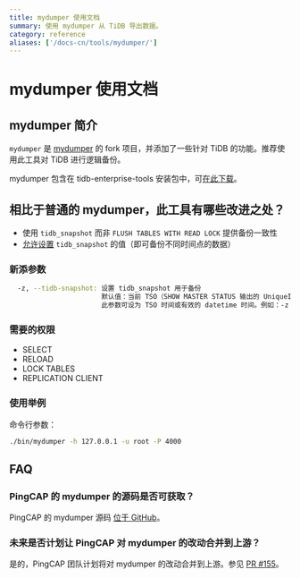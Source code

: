 ```yaml
---
title: mydumper 使用文档 
summary: 使用 mydumper 从 TiDB 导出数据。
category: reference
aliases: ['/docs-cn/tools/mydumper/']
---
```


# mydumper 使用文档

## mydumper 简介

`mydumper` 是 [mydumper](https://github.com/maxbube/mydumper) 的 fork 项目，并添加了一些针对 TiDB 的功能。推荐使用此工具对 TiDB 进行逻辑备份。

mydumper 包含在 tidb-enterprise-tools 安装包中，可[在此下载](/reference/tools/download.md)。

## 相比于普通的 mydumper，此工具有哪些改进之处？

+ 使用 `tidb_snapshot` 而非 `FLUSH TABLES WITH READ LOCK` 提供备份一致性
+ [允许设置](/how-to/get-started/read-historical-data.md#操作流程) `tidb_snapshot` 的值（即可备份不同时间点的数据）

### 新添参数

```bash
  -z, --tidb-snapshot: 设置 tidb_snapshot 用于备份
                       默认值：当前 TSO（SHOW MASTER STATUS 输出的 UniqueID）
                       此参数可设为 TSO 时间或有效的 datetime 时间。例如：-z "2016-10-08 16:45:26"
```

### 需要的权限

- SELECT
- RELOAD
- LOCK TABLES
- REPLICATION CLIENT

### 使用举例

命令行参数：

```bash
./bin/mydumper -h 127.0.0.1 -u root -P 4000
```

## FAQ

### PingCAP 的 mydumper 的源码是否可获取？

PingCAP 的 mydumper 源码 [位于 GitHub](https://github.com/pingcap/mydumper)。

### 未来是否计划让 PingCAP 对 mydumper 的改动合并到上游？

是的，PingCAP 团队计划将对 mydumper 的改动合并到上游。参见 [PR #155](https://github.com/maxbube/mydumper/pull/155)。
